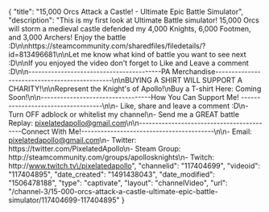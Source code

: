 {
    "title": "15,000 Orcs Attack a Castle! - Ultimate Epic Battle Simulator",
    "description": "This is my first look at Ultimate Battle simulator!  15,000 Orcs will storm a medieval castle defended my 4,000 Knights, 6,000 Footmen, and 3,000 Archers!  Enjoy the battle :D\n\nhttps:\/\/steamcommunity.com\/sharedfiles\/filedetails\/?id=813496681\n\nLet me know what kind of battle you want to see next :D\n\nIf you enjoyed the video don't forget to Like and Leave a comment :D\n\n-----------------------------------------PA Merchandise----------------------------------------------\n\nBUYING A SHIRT WILL SUPPORT A CHARITY!\n\nRepresent the Knight's of Apollo!\nBuy a T-shirt Here: Coming Soon!\n\n----------------------------------How You Can Support Me! -----------------------------------\n\n- Like, share and leave a comment :D\n- Turn OFF adblock or whitelist my channel\n- Send me a GREAT battle Replay: pixelatedapollo@gmail.com\n\n------------------------------------------Connect With Me!-----------------------------------------\n\n- Email: pixelatedapollo@gmail.com\n- Twitter: https:\/\/twitter.com\/PixelatedApollo\n- Steam Group:  http:\/\/steamcommunity.com\/groups\/apollosknights\n- Twitch: http:\/\/www.twitch.tv\/pixelatedapollo",
    "channelid": "117404699",
    "videoid": "117404895",
    "date_created": "1491438043",
    "date_modified": "1506478188",
    "type": "captivate",
    "layout": "channelVideo",
    "url": "\/channel-3\/15-000-orcs-attack-a-castle-ultimate-epic-battle-simulator\/117404699-117404895"
}
